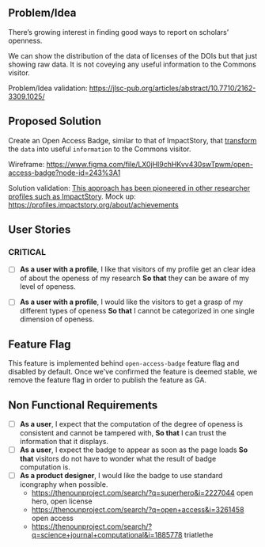 ## Problem/Idea

There’s growing interest in finding good ways to report on scholars’ openness. 

We can show the distribution of the data of licenses of the DOIs but that just showing raw data. It is not coveying any useful information to the Commons visitor. 

Problem/Idea validation: https://jlsc-pub.org/articles/abstract/10.7710/2162-3309.1025/

## Proposed Solution 

Create an Open Access Badge, similar to that of ImpactStory, that [transform](https://danielmiessler.com/blog/difference-data-information-intelligence/) the `data` into useful `information` to the Commons visitor.

Wireframe: https://www.figma.com/file/LX0jHl9chHKvv430swTpwm/open-access-badge?node-id=243%3A1


Solution validation: [This approach has been pioneered in other researcher profiles such as ImpactStory](https://blog.ourresearch.org/what-level-of-open-access-scholar-are-you/). Mock up: https://profiles.impactstory.org/about/achievements


## User Stories

### CRITICAL
- [ ] **As a user with a profile**, I like that visitors of my profile get an clear idea of about the openess of my research **So that** they can be aware of my level of openess.
- [ ] **As a user with a profile**, I would like the visitors to get a grasp of my different types of openess **So that** I cannot be categorized in one single dimension of openess.


## Feature Flag

This feature is implemented behind `open-access-badge` feature flag and disabled by default.
Once we've confirmed the feature is deemed stable, we remove the feature flag in order to publish the feature as GA.
<!-- Read more [Feature flags in development of GitLab](https://docs.gitlab.com/ee/development/feature_flags/) -->

## Non Functional Requirements

- [ ] **As a user**, I expect that the computation of the degree of openess is consistent and cannot be tampered with, **So that** I can trust the information that it displays.
- [ ] **As a user**, I expect the badge to appear as soon as the page loads **So that** visitors do not have to wonder what the result of badge computation is.
- [ ] **As a product designer**, I would like the badge to use standard icongraphy when possible.
  - https://thenounproject.com/search/?q=superhero&i=2227044 open hero, open license
  - https://thenounproject.com/search/?q=open+access&i=3261458 open access
  - https://thenounproject.com/search/?q=science+journal+computational&i=1885778 triatlethe




